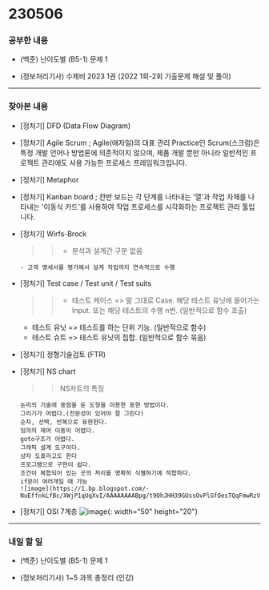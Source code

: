 # 230506

### 공부한 내용

- (백준) 난이도별 (B5-1) 문제 1

- (정보처리기사) 수제비 2023 1권 (2022 1회-2회 기출문제 해설 및 풀이)

---

### 찾아본 내용

- [정처기] DFD (Data Flow Diagram)

- [정처기] Agile Scrum
  ; Agile(애자일)의 대표 관리 Practice인 Scrum(스크럼)은 특정 개발 언어나 방법론에 의존적이지 않으며, 제품 개발 뿐만 아니라 일반적인 프로젝트 관리에도 사용 가능한 프로세스 프레임워크입니다.

- [정처기] Metaphor

- [정처기] Kanban board
  ; 칸반 보드는 각 단계를 나타내는 '열'과 작업 자체를 나타내는 '이동식 카드'를 사용하여 작업 프로세스를 시각화하는 프로젝트 관리 툴입니다.

- [정처기] Wirfs-Brock

  > > - 분석과 설계간 구분 없음

      - 고객 명세서를 평가해서 설계 작업까지 연속적으로 수행

- [정처기] Test case / Test unit / Test suits

  > > - 테스트 케이스 => 말 그대로 Case. 해당 테스트 유닛에 들어가는 Input. 또는 해당 테스트의 수행 n번. (일반적으로 함수 호출)

  - 테스트 유닛 => 테스트를 하는 단위 기능. (일반적으로 함수)
  - 테스트 슈트 => 테스트 유닛의 집합. (일반적으로 함수 묶음)

- [정처기] 정형기술검토 (FTR)

- [정처기] NS chart

  > > NS차트의 특징

      논리의 기술에 중점을 둔 도형을 이용한 표현 방법이다.
      그리기가 어렵다.(전문성이 있어야 잘 그린다)
      순차, 선택, 반복으로 표현한다.
      임의의 제어 이동이 어렵다.
      goto구조가 어렵다.
      그래픽 설계 도구이다.
      상자 도표라고도 한다
      프로그램으로 구현이 쉽다.
      조건이 복합되어 있는 곳의 처리를 명확히 식별하기에 적합하다.
      if문이 여러개일 때 가능
      ![image](https://1.bp.blogspot.com/-NuEffnkLfBc/XWjP1qUqXvI/AAAAAAAABpg/t9OhJHH39GUssOvPlGfOesTQqFmwRzVtQCLcBGAs/s400/%25EC%25BA%25A1%25EC%25B2%2598.JPG)

- [정처기] OSI 7계층 ![image](https://img1.daumcdn.net/thumb/R1280x0/?scode=mtistory2&fname=https%3A%2F%2Fblog.kakaocdn.net%2Fdn%2FbqbCLk%2Fbtryyf3MHwI%2FE20STGOkRn5Y1Lkc88oDP1%2Fimg.png){: width="50" height="20"}

---

### 내일 할 일

- (백준) 난이도별 (B5-1) 문제 1

- (정보처리기사) 1~5 과목 총정리 (인강)
